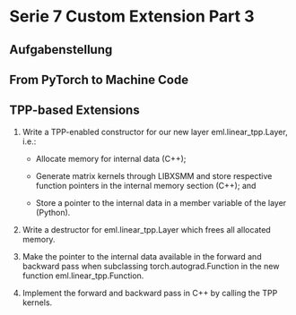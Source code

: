 # Serie 7 Custom Extension Part 3

## Aufgabenstellung

## From PyTorch to Machine Code

## TPP-based Extensions

1. Write a TPP-enabled constructor for our new layer eml.linear_tpp.Layer, i.e.:

    - Allocate memory for internal data (C++);  

    - Generate matrix kernels through LIBXSMM and store respective function pointers in the internal memory section (C++); and

    - Store a pointer to the internal data in a member variable of the layer (Python).

2. Write a destructor for eml.linear_tpp.Layer which frees all allocated memory.

3. Make the pointer to the internal data available in the forward and backward pass when subclassing torch.autograd.Function in the new function eml.linear_tpp.Function.

4. Implement the forward and backward pass in C++ by calling the TPP kernels.